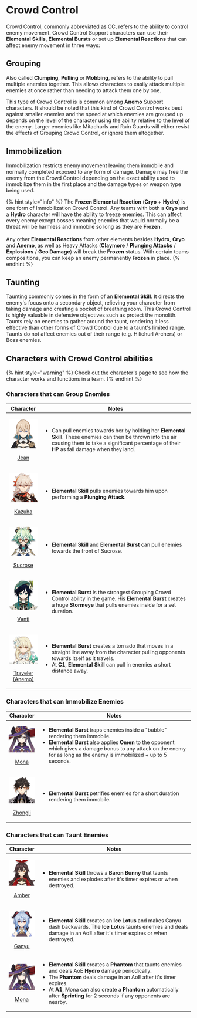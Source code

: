 # Crowd Control

Crowd Control, commonly abbreviated as CC, refers to the ability to control enemy movement. Crowd Control Support characters can use their **Elemental Skills**, **Elemental Bursts** or set up **Elemental Reactions** that can affect enemy movement in three ways:

## Grouping

Also called **Clumping**, **Pulling** or **Mobbing**, refers to the ability to pull multiple enemies together. This allows characters to easily attack multiple enemies at once rather than needing to attack them one by one.

This type of Crowd Control is is common among **Anemo** Support characters. It should be noted that this kind of Crowd Control works best against smaller enemies and the speed at which enemies are grouped up depends on the level of the character using the ability relative to the level of the enemy. Larger enemies like Mitachurls and Ruin Guards will either resist the effects of Grouping Crowd Control, or ignore them altogether.

## Immobilization

Immobilization restricts enemy movement leaving them immobile and normally completed exposed to any form of damage. Damage may free the enemy from the Crowd Control depending on the exact ability used to immobilize them in the first place and the damage types or weapon type being used.

{% hint style="info" %}
The **Frozen Elemental Reaction** (**Cryo** + **Hydro**) is one form of Immobilization Crowd Control. Any teams with both a **Cryo** and a **Hydro** character will have the ability to freeze enemies. This can affect every enemy except bosses meaning enemies that would normally be a threat will be harmless and immobile so long as they are **Frozen**.\
\
Any other **Elemental Reactions** from other elements besides **Hydro**, **Cryo** and **Anemo**, as well as Heavy Attacks (**Claymore** / **Plunging Attacks** / **Explosions** / **Geo Damage**) will break the **Frozen** status. With certain teams compositions, you can keep an enemy permanently **Frozen** in place.
{% endhint %}

## Taunting <a href="#taunt" id="taunt"></a>

Taunting commonly comes in the form of an **Elemental Skill**. It directs the enemy's focus onto a secondary object, relieving your character from taking damage and creating a pocket of breathing room. This Crowd Control is highly valuable in defensive objectives such as protect the monolith. Taunts rely on enemies to gather around the taunt, rendering it less effective than other forms of Crowd Control due to a taunt's limited range. Taunts do not affect enemies out of their range (e.g. Hilichurl Archers) or Boss enemies.

## Characters with Crowd Control abilities

{% hint style="warning" %}
Check out the character's page to see how the character works and functions in a team.
{% endhint %}

### Characters that can Group Enemies

|                                                                           Character                                                                          | Notes                                                                                                                                                                                                                                                                                  |
| :----------------------------------------------------------------------------------------------------------------------------------------------------------: | -------------------------------------------------------------------------------------------------------------------------------------------------------------------------------------------------------------------------------------------------------------------------------------- |
|                <p><img src="../../.gitbook/assets/UI_AvatarIcon_Jean.png" alt=""></p><p><a href="../../characters/anemo/jean.md">Jean</a></p>                | <ul><li>Can pull enemies towards her by holding her <strong>Elemental Skill</strong>. These enemies can then be thrown into the air causing them to take a significant percentage of their <strong>HP</strong> as fall damage when they land.</li></ul>                                |
|             <p><img src="../../.gitbook/assets/UI_AvatarIcon_Kazuha.png" alt=""></p><p><a href="../../characters/anemo/kazuha.md">Kazuha</a></p>             | <ul><li><strong>Elemental Skill</strong> pulls enemies towards him upon performing a <strong>Plunging Attack</strong>.</li></ul>                                                                                                                                                       |
|            <p><img src="../../.gitbook/assets/UI_AvatarIcon_Sucrose.png" alt=""></p><p><a href="../../characters/anemo/sucrose.md">Sucrose</a></p>           | <ul><li><strong>Elemental Skill</strong> and <strong>Elemental Burst</strong> can pull enemies towards the front of Sucrose.</li></ul>                                                                                                                                                 |
|               <p><img src="../../.gitbook/assets/UI_AvatarIcon_Venti.png" alt=""></p><p><a href="../../characters/anemo/venti.md">Venti</a></p>              | <ul><li><strong>Elemental Burst</strong> is the strongest Grouping Crowd Control ability in the game. His <strong>Elemental Burst</strong> creates a huge <strong>Stormeye</strong> that pulls enemies inside for a set duration.</li></ul>                                            |
| <p><img src="../../.gitbook/assets/UI_AvatarIcon_Lumine_Anemo.png" alt=""></p><p><a href="../../characters/anemo/traveler-anemo.md">Traveler (Anemo)</a></p> | <ul><li><strong>Elemental Burst</strong> creates a tornado that moves in a straight line away from the character pulling opponents towards itself as it travels.</li><li>At <strong>C1</strong>, <strong>Elemental Skill</strong> can pull in enemies a short distance away.</li></ul> |

### Characters that can Immobilize Enemies

|                                                               Character                                                               | Notes                                                                                                                                                                                                                                                                                                                    |
| :-----------------------------------------------------------------------------------------------------------------------------------: | ------------------------------------------------------------------------------------------------------------------------------------------------------------------------------------------------------------------------------------------------------------------------------------------------------------------------ |
|     <p><img src="../../.gitbook/assets/UI_AvatarIcon_Mona.png" alt=""></p><p><a href="../../characters/hydro/mona.md">Mona</a></p>    | <ul><li><strong>Elemental Burst</strong> traps enemies inside a "bubble" rendering them immobile.</li><li><strong>Elemental Burst</strong> also applies <strong>Omen</strong> to the opponent which gives a damage bonus to any attack on the enemy for as long as the enemy is immobilized + up to 5 seconds.</li></ul> |
| <p><img src="../../.gitbook/assets/UI_AvatarIcon_Zhongli.png" alt=""></p><p><a href="../../characters/geo/zhongli.md">Zhongli</a></p> | <ul><li><strong>Elemental Burst</strong> petrifies enemies for a short duration rendering them immobile.</li></ul>                                                                                                                                                                                                       |

### Characters that can Taunt Enemies

|                                                                                   Character                                                                                   | Notes                                                                                                                                                                                                                                                                                                                                                                                                                               |
| :---------------------------------------------------------------------------------------------------------------------------------------------------------------------------: | ----------------------------------------------------------------------------------------------------------------------------------------------------------------------------------------------------------------------------------------------------------------------------------------------------------------------------------------------------------------------------------------------------------------------------------- |
| <p><a href="../../characters/pyro/amber.md"><img src="../../.gitbook/assets/UI_AvatarIcon_Amber.png" alt=""></a></p><p><a href="../../characters/pyro/amber.md">Amber</a></p> | <ul><li><strong>Elemental Skill</strong> throws a <strong>Baron Bunny</strong> that taunts enemies and explodes after it's timer expires or when destroyed.</li></ul>                                                                                                                                                                                                                                                               |
| <p><a href="../../characters/cryo/ganyu.md"><img src="../../.gitbook/assets/UI_AvatarIcon_Ganyu.png" alt=""></a></p><p><a href="../../characters/cryo/ganyu.md">Ganyu</a></p> | <ul><li><strong>Elemental Skill</strong> creates an <strong>Ice Lotus</strong> and makes Ganyu dash backwards. The <strong>Ice Lotus</strong> taunts enemies and deals damage in an AoE after it's timer expires or when destroyed.</li></ul>                                                                                                                                                                                       |
|  <p><a href="../../characters/hydro/mona.md"><img src="../../.gitbook/assets/UI_AvatarIcon_Mona.png" alt=""></a></p><p><a href="../../characters/hydro/mona.md">Mona</a></p>  | <ul><li><strong>Elemental Skill</strong> creates a <strong>Phantom</strong> that taunts enemies and deals AoE <strong>Hydro</strong> damage periodically.</li><li>The <strong>Phantom</strong> deals damage in an AoE after it's timer expires.</li><li>At <strong>A1</strong>, Mona can also create a <strong>Phantom</strong> automatically after <strong>Sprinting</strong> for 2 seconds if any opponents are nearby.</li></ul> |
